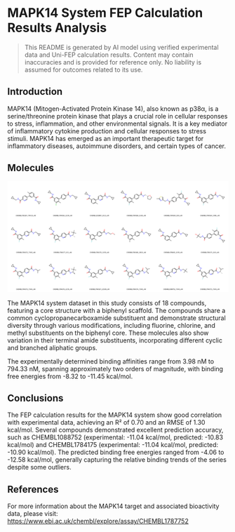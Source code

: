 # MAPK14 System FEP Calculation Results Analysis

> This README is generated by AI model using verified experimental data and Uni-FEP calculation results. Content may contain inaccuracies and is provided for reference only. No liability is assumed for outcomes related to its use.

## Introduction

MAPK14 (Mitogen-Activated Protein Kinase 14), also known as p38α, is a serine/threonine protein kinase that plays a crucial role in cellular responses to stress, inflammation, and other environmental signals. It is a key mediator of inflammatory cytokine production and cellular responses to stress stimuli. MAPK14 has emerged as an important therapeutic target for inflammatory diseases, autoimmune disorders, and certain types of cancer.

## Molecules

![Molecular structures of representative compounds](mol_grid.png)

The MAPK14 system dataset in this study consists of 18 compounds, featuring a core structure with a biphenyl scaffold. The compounds share a common cyclopropanecarboxamide substituent and demonstrate structural diversity through various modifications, including fluorine, chlorine, and methyl substituents on the biphenyl core. These molecules also show variation in their terminal amide substituents, incorporating different cyclic and branched aliphatic groups.

The experimentally determined binding affinities range from 3.98 nM to 794.33 nM, spanning approximately two orders of magnitude, with binding free energies from -8.32 to -11.45 kcal/mol.

## Conclusions

The FEP calculation results for the MAPK14 system show good correlation with experimental data, achieving an R² of 0.70 and an RMSE of 1.30 kcal/mol. Several compounds demonstrated excellent prediction accuracy, such as CHEMBL1088752 (experimental: -11.04 kcal/mol, predicted: -10.83 kcal/mol) and CHEMBL1784175 (experimental: -11.04 kcal/mol, predicted: -10.90 kcal/mol). The predicted binding free energies ranged from -4.06 to -12.58 kcal/mol, generally capturing the relative binding trends of the series despite some outliers.

## References

For more information about the MAPK14 target and associated bioactivity data, please visit:
https://www.ebi.ac.uk/chembl/explore/assay/CHEMBL1787752 